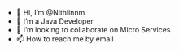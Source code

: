 - 👋 Hi, I’m @Nithiinnm
- 👀 I’m a Java Developer
- 💞️ I’m looking to collaborate on Micro Services
- 📫 How to reach me by email

<!---
Nithiinnm/Nithiinnm is a ✨ special ✨ repository because its `README.md` (this file) appears on your GitHub profile.
You can click the Preview link to take a look at your changes.
--->
